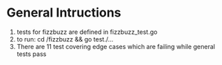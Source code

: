 # General Intructions
1. tests for fizzbuzz are defined in fizzbuzz_test.go
2. to run: cd /fizzbuzz && go test./...
3. There are 11 test covering edge cases which are failing while general tests pass
